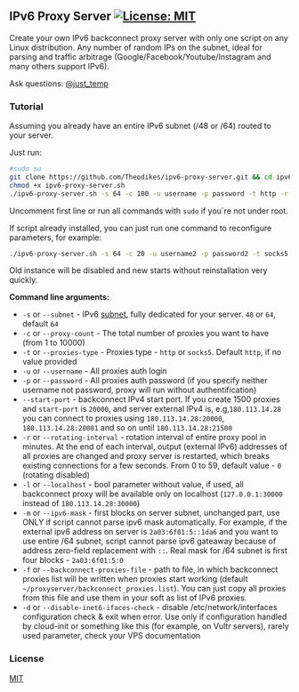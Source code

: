 ## IPv6 Proxy Server [![License: MIT](https://img.shields.io/badge/License-MIT-yellow.svg)](https://opensource.org/licenses/MIT)

Create your own IPv6 backconnect proxy server with only one script on any Linux distribution. Any number of random IPs on the subnet, ideal for parsing and traffic arbitrage (Google/Facebook/Youtube/Instagram and many others support IPv6).

Ask questions: [@just_temp](https://t.me/just_temp)

### Tutorial

Assuming you already have an entire IPv6 subnet (/48 or /64) routed to your server.

Just run:

```bash
#sudo su
git clone https://github.com/Theodikes/ipv6-proxy-server.git && cd ipv6-proxy-server
chmod +x ipv6-proxy-server.sh
./ipv6-proxy-server.sh -s 64 -c 100 -u username -p password -t http -r 10
```

Uncomment first line or run all commands with `sudo` if you`re not under root.

If script already installed, you can just run one command to reconfigure parameters, for example:

```bash
./ipv6-proxy-server.sh -s 64 -c 20 -u username2 -p password2 -t socks5 -r 2
```

Old instance will be disabled and new starts without reinstallation very quickly.

**Command line arguments:**

- `-s` or `--subnet` - IPv6 [subnet](https://docs.netgate.com/pfsense/en/latest/network/ipv6/subnets.html), fully dedicated for your server. `48` or `64`, default `64`
- `-c` or `--proxy-count` - The total number of proxies you want to have (from 1 to 10000)
- `-t` or `--proxies-type` - Proxies type - `http` or `socks5`. Default `http`, if no value provided
- `-u` or `--username` - All proxies auth login
- `-p` or `--password` - All proxies auth password (if you specify neither username not password, proxy will run without authentification)
- `--start-port` - backconnect IPv4 start port. If you create 1500 proxies and `start-port` is `20000`, and server external IPv4 is, e.g,`180.113.14.28` you can connect to proxies using `180.113.14.28:20000`, `180.113.14.28:20001` and so on until `180.113.14.28:21500`
- `-r` or `--rotating-interval` - rotation interval of entire proxy pool in minutes. At the end of each interval, output (external IPv6) addresses of all proxies are changed and proxy server is restarted, which breaks existing connections for a few seconds. From 0 to 59, default value - `0` (rotating disabled)
- `-l` or `--localhost` - bool parameter without value, if used, all backconnect proxy will be available only on localhost (`127.0.0.1:30000` instead of `180.113.14.28:30000`)
- `-m` or `--ipv6-mask` - first blocks on server subnet, unchanged part, use ONLY if script cannot parse ipv6 mask automatically. For example, if the external ipv6 address on server is `2a03:6f01:5::1da6` and you want to use entire /64 subnet, script cannot parse ipv6 gateaway because of address zero-field replacement with `::`. Real mask for /64 subnet is first four blocks - `2a03:6f01:5:0`
- `-f` or `--backconnect-proxies-file` - path to file, in which backconnect proxies list will be written when proxies start working (default `~/proxyserver/backconnect_proxies.list`). You can just copy all proxies from this file and use them in your soft as list of IPv6 proxies.
- `-d` or `--disable-inet6-ifaces-check` - disable /etc/network/interfaces configuration check & exit when error.
  Use only if configuration handled by cloud-init or something like this (for example, on Vultr servers), rarely used parameter, check your VPS documentation

### License

[MIT](https://opensource.org/licenses/MIT)
